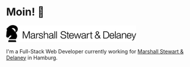 # Moin! 👋

<a href="https://www.m-s-d.de" target="_blank">
  <img src="https://raw.githubusercontent.com/mrcrmn/mrcrmn/main/msd_logo.png" width="350">
</a>

I'm a Full-Stack Web Developer currently working for <a href="https://www.m-s-d.de" target="_blank">Marshall Stewart & Delaney</a> in Hamburg.



<!--
**mrcrmn/mrcrmn** is a ✨ _special_ ✨ repository because its `README.md` (this file) appears on your GitHub profile.

Here are some ideas to get you started:

- 🔭 I’m currently working on ...
- 🌱 I’m currently learning ...
- 👯 I’m looking to collaborate on ...
- 🤔 I’m looking for help with ...
- 💬 Ask me about ...
- 📫 How to reach me: ...
- 😄 Pronouns: ...
- ⚡ Fun fact: ...
-->
